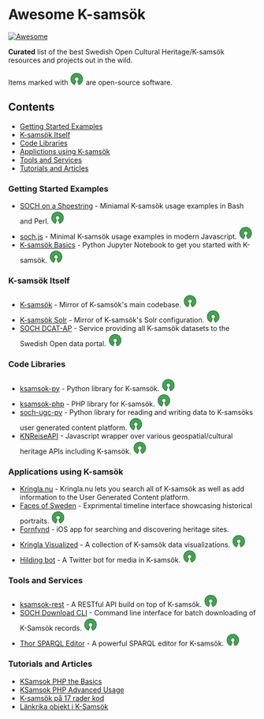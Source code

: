 # Awesome K-samsök

[![Awesome](https://awesome.re/badge-flat.svg)](https://awesome.re)

**Curated** list of the best Swedish Open Cultural Heritage/K-samsök resources and projects out in the wild.

Items marked with ![Open-Source Software][OSS Icon] are open-source software.

## Contents

 - [Getting Started Examples](#Getting-Started-Examples)
 - [K-samsök Itself](#K-samsök-Itself)
 - [Code Libraries](#Code-Libraries)
 - [Applictions using K-samsök](#Applications-using-K-samök)
 - [Tools and Services](#Tools-and-Services)
 - [Tutorials and Articles](#Tutorials-and-Articles)
 
 ### Getting Started Examples

 - [SOCH on a Shoestring](https://github.com/carwash/SOCH-on-a-Shoestring) - Miniamal K-samsök usage examples in Bash and Perl. [![Open-Source Software][OSS Icon]](https://github.com/carwash/SOCH-on-a-Shoestring)
 - [soch.js](https://gist.github.com/Abbe98/f3c5c62f50d691a4c5212e095c037053) - Minimal K-samsök usage examples in modern Javascript. [![Open-Source Software][OSS Icon]](https://gist.github.com/Abbe98/f3c5c62f50d691a4c5212e095c037053)
 - [K-samsök Basics](https://gist.github.com/Abbe98/882a374350d20b980190c3148f787f5a) - Python Jupyter Notebook to get you started with K-samsök. [![Open-Source Software][OSS Icon]](https://gist.github.com/Abbe98/882a374350d20b980190c3148f787f5a)

### K-samsök Itself
 - [K-samsök](https://github.com/riksantikvarieambetet/ksamsok) - Mirror of K-samsök's main codebase. [![Open-Source Software][OSS Icon]](https://github.com/riksantikvarieambetet/ksamsok)
 - [K-samsök Solr](https://github.com/riksantikvarieambetet/ksamsok-solr) - Mirror of K-samsök's Solr configuration. [![Open-Source Software][OSS Icon]](https://github.com/riksantikvarieambetet/ksamsok-solr)
 - [SOCH DCAT-AP](https://github.com/riksantikvarieambetet/soch-dcat-ap) - Service providing all K-samsök datasets to the Swedish Open data portal. [![Open-Source Software][OSS Icon]](https://github.com/riksantikvarieambetet/soch-dcat-ap)

### Code Libraries

 - [ksamsok-py](https://github.com/Abbe98/ksamsok-py) - Python library for K-samsök. [![Open-Source Software][OSS Icon]](https://github.com/Abbe98/ksamsok-py)
 - [ksamsok-php](https://byabbe.se/ksamsok-php/) - PHP library for K-samsök. [![Open-Source Software][OSS Icon]](https://github.com/Abbe98/ksamsok-php)
 - [soch-ugc-py](https://github.com/Abbe98/soch-ugc-py) - Python library for reading and writing data to K-samsöks user generated content platform. [![Open-Source Software][OSS Icon]](https://github.com/Abbe98/soch-ugc-py)
 - [KNReiseAPI](https://github.com/knreise/KNReiseAPI) - Javascript wrapper over various geospatial/cultural heritage APIs including K-samsök. [![Open-Source Software][OSS Icon]](https://github.com/knreise/KNReiseAPI)

### Applications using K-samsök

 - [Kringla.nu](http://www.kringla.nu/kringla/) - Kringla.nu lets you search all of K-samsök as well as add information to the User Generated Content platform.
 - [Faces of Sweden](https://riksantikvarieambetet.github.io/Faces-of-Sweden/) - Exprimental timeline interface showcasing historical portraits. [![Open-Source Software][OSS Icon]](https://github.com/riksantikvarieambetet/Faces-of-Sweden)
 - [Fornfynd](https://itunes.apple.com/se/app/fornfynd/id443389155) - iOS app for searching and discovering heritage sites.
 - [Kringla Visualized](https://riksantikvarieambetet.github.io/Kringla-Visualized/) - A collection of K-samsök data visualizations. [![Open-Source Software][OSS Icon]](https://github.com/riksantikvarieambetet/Kringla-Visualized)
 - [Hilding bot](https://twitter.com/hilding_bot) - A Twitter bot for media in K-samsök. [![Open-Source Software][OSS Icon]](https://github.com/carwash/hilding_bot)

 ### Tools and Services

 - [ksamsok-rest](https://github.com/Abbe98/ksamsok-rest) - A RESTful API build on top of K-samsök. [![Open-Source Software][OSS Icon]](https://github.com/Abbe98/ksamsok-rest)
 - [SOCH Download CLI](https://github.com/riksantikvarieambetet/SOCH-download-CLI) - Command line interface for batch downloading of K-Samsök records. [![Open-Source Software][OSS Icon]](https://github.com/riksantikvarieambetet/SOCH-download-CLI)
 - [Thor SPARQL Editor](https://byabbe.se/thor/) - A powerful SPARQL editor for K-samsök. [![Open-Source Software][OSS Icon]](https://github.com/Abbe98/thor)

### Tutorials and Articles

 - [KSamsok PHP the Basics](https://byabbe.se/2016/01/25/ksamsok-the-basics)
 - [KSamsok PHP Advanced Usage](https://byabbe.se/2016/01/26/ksamsok-php-advanced-usage)
 - [K-samsök på 17 rader kod](http://www.k-blogg.se/2009/06/29/gastblogg-k-samsok-pa-17-rader-kod/)
 - [Länkrika objekt i K-Samsök](http://www.k-blogg.se/2015/02/20/lankrika-objekt-k-samsok/)

[OSS Icon]: media/oss.svg
